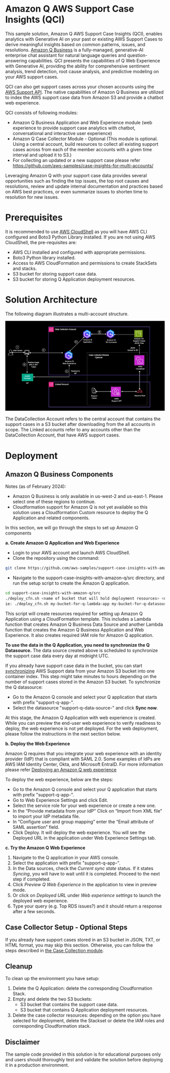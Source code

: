 # Amazon Q AWS Support Case Insights (QCI)


This sample solution, Amazon Q AWS Support Case Insights (QCI), enables analytics with Generative AI on your past or existing AWS Support Cases to derive meaningful insights based on common patterns, issues, and resolutions. [Amazon Q Business](https://docs.aws.amazon.com/amazonq/latest/business-use-dg/what-is.html) is a fully-managed, generative-AI enterprise chat assistant for natural language queries and question-answering capabilities. QCI presents the capabilities of Q Web Experience with Generative AI, providing the ability for comprehensive sentiment analysis, trend detection, root cause analysis, and predictive modeling on your AWS support cases. 

QCI can also get support cases across your chosen accounts using the [AWS Support API](https://boto3.amazonaws.com/v1/documentation/api/latest/reference/services/support.html). The native capabilities of Amazon Q Business are utilized to index the AWS support case data from Amazon S3 and provide a chatbot web experience.

QCI consists of following modules:

* Amazon Q Business Application and Web Experience module (web experience to provide support case analytics with chatbot, conversational and interactive user experience)
* Amazon Q Case Collector Module - Optional (This module is optional. Using a central account, build resources to collect all existing support cases across from each of the member accounts with a given time interval and upload it to S3.)
* For collecting an updated or a new support case please refer https://github.com/aws-samples/case-insights-for-multi-accounts/

Leveraging Amazon Q with your support case data provides several opportunities such as finding the top issues, the top root causes and resolutions, review and update internal documentation and practices based on AWS best practices, or even summarize issues to shorten time to resolution for new issues.

# Prerequisites

It is recommended to use [AWS CloudShell](https://docs.aws.amazon.com/cloudshell/latest/userguide/welcome.html) as you will have AWS CLI configured and Boto3 Python Library installed. 
If you are not using AWS CloudShell, the pre-requisites are:
* AWS CLI installed and configured with appropriate permissions.
* Boto3 Python library installed.
* Access to AWS CloudFormation and permissions to create StackSets and stacks.
* S3 bucket for storing support case data.
* S3 bucket for storing Q Application deployment resources.


# Solution Architecture

The following diagram illustrates a multi-account structure. 

![ALT](img/qci-arch-v1.jpg)

The DataCollection Account refers to the central account that contains the support cases in a S3 bucket after downloading from the all accounts in scope. The Linked accounts refer to any accounts other than the DataCollection Account, that have AWS support cases. 


# Deployment

## Amazon Q Business Components

Notes (as of February 2024): 
* Amazon Q Business is only available in us-west-2 and us-east-1. Please select one of these regions to continue. 
* Cloudformation support for Amazon Q is not yet available so this solution uses a Cloudformation Custom resource to deploy the Q Application and related components.

In this section, we will go through the steps to set up Amazon Q components 

**a. Create Amazon Q Application and Web Experience**
* Login to your AWS account and launch AWS CloudShell.
* Clone the repository using the command:

```bash
git clone https://github.com/aws-samples/support-case-insights-with-amazon-q.git
```

* Navigate to the support-case-insights-with-amazon-q/src directory, and run the setup script to create the Amazon Q application.

```bash
cd support-case-insights-with-amazon-q/src
./deploy_cfn.sh <name of bucket that will hold deployment resources> <name of the bucket that contains the case data>
ie: ./deploy_cfn.sh my-bucket-for-q-lambda-app my-bucket-for-q-datasource
```
This script will create resources required for setting up Amazon Q Application using a CloudFormation template. This includes a Lambda function that creates Amazon Q Business Data Source and another Lambda function that creates the Amazon Q Business Application and Web Experience. It also creates required IAM role for Amazon Q application.

**To use the data in the Q Application, you need to synchronize the Q Datasource.**
The data source created above is scheduled to synchronize the support case data every day at midnight UTC.

If you already have support case data in the bucket, you can start [synchronizing](https://docs.aws.amazon.com/amazonq/latest/business-use-dg/supported-connectors.html) AWS Support data from your Amazon S3 bucket into one container index. This step might take minutes to hours depending on the number of support cases stored in the Amazon S3 bucket.
To synchronize the Q datasource:
* Go to the Amazon Q console and select your Q application that starts with prefix "support-q-app-".
* Select the datasource "support-q-data-source-" and click **Sync now**.

At this stage, the Amazon Q Application with web experience is created. While you can preview the end-user web experience to verify readiness to deploy, the web experience is not yet deployed. For the web deployment, please follow the instructions in the next section below. 


**b. Deploy the Web Experience** 

Amazon Q requires that you integrate your web experience with an identity provider (IdP) that is compliant with SAML 2.0. Some examples of IdPs are AWS IAM Identity Center, Okta, and Microsoft EntraID. For more information please refer [Deploying an Amazon Q web experience](https://docs.aws.amazon.com/amazonq/latest/business-use-dg/deploy-experience.html)

To deploy the web experience, below are the steps:
* Go to the Amazon Q console and select your Q application that starts with prefix "support-q-app-".
* Go to Web Experience Settings and click Edit.
* Select the service role for your web experience or create a new one.
* In the “Provide metadata from your IdP” Click on “Import from XML file” to import your IdP metadata file. 
* In “Configure user and group mapping” enter the “Email attribute of SAML assertion” field.
* Click Deploy. It will deploy the web experience. You will see the Deployed URL in the application under Web Experience Settings tab.

**c. Try the Amazon Q Web Experience**
1. Navigate to the Q application in your AWS console.
2. Select the application with prefix "support-q-app-".
3. In the Data sources, check the *Current sync state* status. If it states *Syncing*, you will have to wait until it is completed. Proceed to the next step if completed. 
4. Click *Preview Q Web Experience* in the application to view in preview mode. 
5. Or click on *Deployed URL* under *Web experience settings* to launch the deployed web experience.
6. Type your query (e.g. Top RDS issues?) and it should return a response after a few seconds.


## Case Collector Setup - Optional Steps
If you already have support cases stored in an S3 bucket in JSON, TXT, or HTML format, you may skip this section. 
Otherwise, you can follow the steps described in [the Case Collection module](src/case_collector/README.md).

## Cleanup
To clean up the environment you have setup:
1. Delete the Q Application: delete the corresponding Cloudformation Stack.
2. Empty and delete the two S3 buckets:
   * S3 bucket that contains the support case data.
   * S3 bucket that contains Q Application deployment resources.
3. Delete the case collector resources: depending on the option you have selected for deployment, delete the Stackset or delete the IAM roles and corresponding Cloudformation stack.

## Disclaimer
The sample code provided in this solution is for educational purposes only and users should thoroughly test and validate the solution before deploying it in a production environment.
